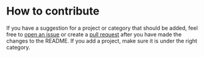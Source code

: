 # How to contribute
If you have a suggestion for a project or category that should be added, feel free to [open an issue](https://github.com/elvelive/project-ideas/issues) or create a [pull request](https://github.com/elvelive/project-ideas/pulls) after you have made the changes to the README. If you add a project, make sure it is under the right category.
